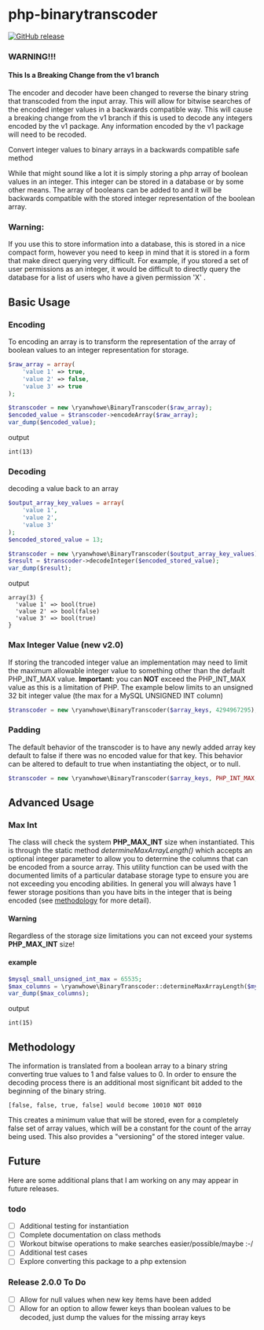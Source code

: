 # php-binarytranscoder

[![GitHub release](https://img.shields.io/github/release/ryanwhowe/php-binarytranscoder.svg)](https://github.com/ryanwhowe/php-binarytranscoder)

### WARNING!!!

#### This Is a Breaking Change from the v1 branch

The encoder and decoder have been changed to reverse the binary string that transcoded from the input array.  This will 
allow for bitwise searches of the encoded integer values in a backwards compatible way.  This will cause a breaking 
change from the v1 branch if this is used to decode any integers encoded by the v1 package.  Any information encoded by
the v1 package will need to be recoded.

Convert integer values to binary arrays in a backwards compatible safe method

While that might sound like a lot it is simply storing a php array of boolean values in an integer.  This integer can be
stored in a database or by some other means.  The array of booleans can be added to and it will be backwards compatible 
with the stored integer representation of the boolean array.

### Warning:
If you use this to store information into a database, this is stored in a nice compact form, however you need to keep in 
mind that it is stored in a form that make direct querying very difficult.  For example, if you stored a set of user 
permissions as an integer, it would be difficult to directly query the database for a list of users who have a given 
permission 'X' .

## Basic Usage
### Encoding
To encoding an array is to transform the representation of the array of boolean values to an integer representation for storage.
```php
$raw_array = array(
    'value 1' => true,
    'value 2' => false,
    'value 3' => true
);

$transcoder = new \ryanwhowe\BinaryTranscoder($raw_array);
$encoded_value = $transcoder->encodeArray($raw_array);
var_dump($encoded_value);
```
output
```text
int(13)
```
### Decoding
decoding a value back to an array
```php
$output_array_key_values = array(
    'value 1',
    'value 2',
    'value 3'
);
$encoded_stored_value = 13;

$transcoder = new \ryanwhowe\BinaryTranscoder($output_array_key_values);
$result = $transcoder->decodeInteger($encoded_stored_value);
var_dump($result);

```
output
```text
array(3) {
  'value 1' => bool(true)
  'value 2' => bool(false)
  'value 3' => bool(true)
}
```

### Max Integer Value (new v2.0)
If storing the trancoded integer value an implementation may need to limit the maximum allowable integer value to 
something other than the default PHP_INT_MAX value.  **Important:** you can **NOT** exceed the PHP_INT_MAX value as this 
is a limitation of PHP.  The example below limits to an unsigned 32 bit integer value (the max for a MySQL UNSIGNED INT column)
```php
$transcoder = new \ryanwhowe\BinaryTranscoder($array_keys, 4294967295);
```
### Padding
The default behavior of the transcoder is to have any newly added array key default to false if there was no encoded 
value for that key.  This behavior can be altered to default to true when instantiating the object, or to null.
```php
$transcoder = new \ryanwhowe\BinaryTranscoder($array_keys, PHP_INT_MAX, \ryanwhowe\BinaryTranscoder::BOOLEAN_PAD_TRUE);
```

## Advanced Usage
### Max Int
The class will check the system **PHP_MAX_INT** size when instantiated.  This is through the static method 
_determineMaxArrayLength()_ which accepts an optional integer parameter to allow you to determine the columns that can be
encoded from a source array.  This utility function can be used with the documented limits of a particular database 
storage type to ensure you are not exceeding you encoding abilities.  In general you will always have 1 fewer storage 
positions than you have bits in the integer that is being encoded (see [methodology](#methodology) for more detail).

#### Warning
Regardless of the storage size limitations you can not exceed your systems **PHP_MAX_INT** size!

#### example
```php
$mysql_small_unsigned_int_max = 65535;
$max_columns = \ryanwhowe\BinaryTranscoder::determineMaxArrayLength($mysql_small_unsigned_int_max);
var_dump($max_columns);
```
output
```text
int(15)
```

## Methodology
The information is translated from a boolean array to a binary string converting true values to 1 and false values to 0.
In order to ensure the decoding process there is an additional most significant bit added to the beginning of the binary 
string.
````text
[false, false, true, false] would become 10010 NOT 0010
````
This creates a minimum value that will be stored, even for a completely false set of array values, which will be a 
constant for the count of the array being used.  This also provides a "versioning" of the stored integer value.

## Future 
Here are some additional plans that I am working on any may appear in future releases.
### todo
- [ ] Additional testing for instantiation
- [ ] Complete documentation on class methods
- [ ] Workout bitwise operations to make searches easier/possible/maybe :-/
- [ ] Additional test cases
- [ ] Explore converting this package to a php extension

### Release 2.0.0 To Do
- [ ] Allow for null values when new key items have been added
- [ ] Allow for an option to allow fewer keys than boolean values to be decoded, just dump the values for the missing 
array keys
